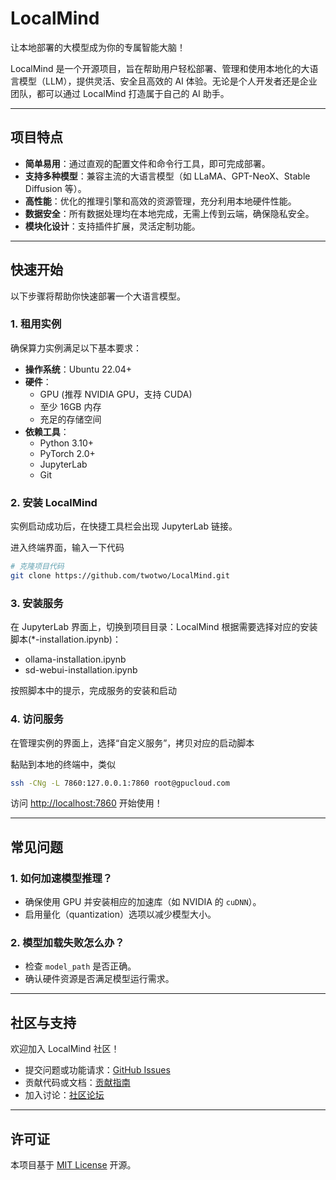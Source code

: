 # LocalMind

让本地部署的大模型成为你的专属智能大脑！

LocalMind 是一个开源项目，旨在帮助用户轻松部署、管理和使用本地化的大语言模型（LLM），提供灵活、安全且高效的 AI 体验。无论是个人开发者还是企业团队，都可以通过 LocalMind 打造属于自己的 AI 助手。

---

## 项目特点

- **简单易用**：通过直观的配置文件和命令行工具，即可完成部署。
- **支持多种模型**：兼容主流的大语言模型（如 LLaMA、GPT-NeoX、Stable Diffusion 等）。
- **高性能**：优化的推理引擎和高效的资源管理，充分利用本地硬件性能。
- **数据安全**：所有数据处理均在本地完成，无需上传到云端，确保隐私安全。
- **模块化设计**：支持插件扩展，灵活定制功能。

---

## 快速开始

以下步骤将帮助你快速部署一个大语言模型。

### 1. 租用实例

确保算力实例满足以下基本要求：

- **操作系统**：Ubuntu 22.04+
- **硬件**：
  - GPU (推荐 NVIDIA GPU，支持 CUDA)
  - 至少 16GB 内存
  - 充足的存储空间
- **依赖工具**：
  - Python 3.10+
  - PyTorch 2.0+
  - JupyterLab
  - Git

### 2. 安装 LocalMind

实例启动成功后，在快捷工具栏会出现 JupyterLab 链接。

进入终端界面，输入一下代码

```bash
# 克隆项目代码
git clone https://github.com/twotwo/LocalMind.git
```

### 3. 安装服务

在 JupyterLab 界面上，切换到项目目录：LocalMind
根据需要选择对应的安装脚本(*-installation.ipynb)：
  - ollama-installation.ipynb
  - sd-webui-installation.ipynb

按照脚本中的提示，完成服务的安装和启动

### 4. 访问服务

在管理实例的界面上，选择“自定义服务”，拷贝对应的启动脚本

黏贴到本地的终端中，类似

```bash
ssh -CNg -L 7860:127.0.0.1:7860 root@gpucloud.com
```

访问 [http://localhost:7860](http://localhost:7860) 开始使用！

---

## 常见问题

### 1. 如何加速模型推理？

- 确保使用 GPU 并安装相应的加速库（如 NVIDIA 的 `cuDNN`）。
- 启用量化（quantization）选项以减少模型大小。

### 2. 模型加载失败怎么办？

- 检查 `model_path` 是否正确。
- 确认硬件资源是否满足模型运行需求。

---

## 社区与支持

欢迎加入 LocalMind 社区！

- 提交问题或功能请求：[GitHub Issues](https://github.com/twotwo/LocalMind/issues)
- 贡献代码或文档：[贡献指南](CONTRIBUTING.md)
- 加入讨论：[社区论坛]()

---

## 许可证

本项目基于 [MIT License](LICENSE) 开源。

